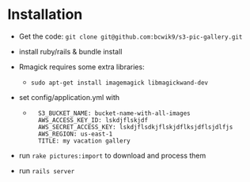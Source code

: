 # Installation

* Get the code: ```git clone git@github.com:bcwik9/s3-pic-gallery.git```
* install ruby/rails & bundle install
* Rmagick requires some extra libraries: 
  * ```sudo apt-get install imagemagick libmagickwand-dev```
* set config/application.yml with 
  * ```
      S3_BUCKET_NAME: bucket-name-with-all-images
      AWS_ACCESS_KEY_ID: lskdjflskjdf
      AWS_SECRET_ACCESS_KEY: lskdjflsdkjflskjdflksjdflsjdlfjs
      AWS_REGION: us-east-1
      TITLE: my vacation gallery
    ```
  
* run ```rake pictures:import``` to download and process them
* run ```rails server```
